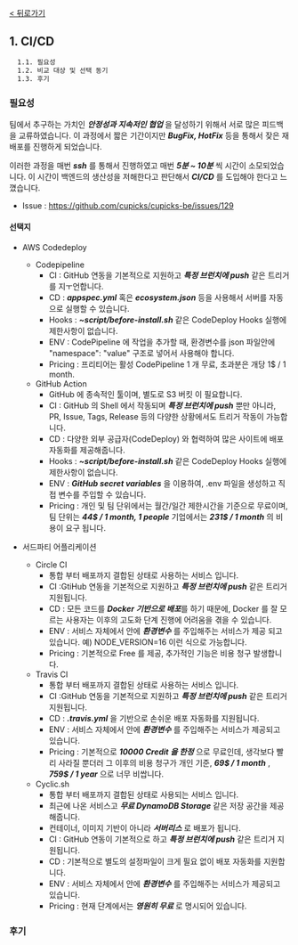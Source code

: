 [< 뒤로가기](./README.md)

## 1. CI/CD

```cmd
  1.1. 필요성
  1.2. 비교 대상 및 선택 동기
  1.3. 후기
```

### 필요성

팀에서 추구하는 가치인 ***안정성과 지속저인 협업*** 을 달성하기 위해서 서로 많은 피드백을 교류하였습니다.
이 과정에서 짧은 기간이지만 ***BugFix, HotFix*** 등을 통해서 잦은 재배포를 진행하게 되었습니다.

이러한 과정을 매번 ***ssh*** 를 통해서 진행하였고 매번 ***5분 ~ 10분*** 씩 시간이 소모되었습니다.
이 시간이 백엔드의 생산성을 저해한다고 판단해서 ***CI/CD*** 를 도입해야 한다고 느꼈습니다.

- Issue : https://github.com/cupicks/cupicks-be/issues/129

#### 선택지

- AWS Codedeploy
    - Codepipeline
        - CI : GitHub 연동을 기본적으로 지원하고 ***특정 브런치에 push*** 같은 트리거를 지ㅜ언합니다.
        - CD : ***appspec.yml*** 혹은 ***ecosystem.json*** 등을 사용해서 서버를 자동으로 실행할 수 있습니다.
        - Hooks : ***~script/before-install.sh*** 같은 CodeDeploy Hooks 실행에 제한사항이 없습니다.
        - ENV : CodePipeline 에 작업을 추가할 때, 환경변수를 json 파일안에 "namespace": "value" 구조로 넣어서 사용해야 합니다.
        - Pricing : 프리티어는 활성 CodePipeline 1 개 무료, 초과분은 개당 1$ / 1 month.
    - GitHub Action
        - GitHub 에 종속적인 툴이며, 별도로 S3 버킷 이 필요합니다.
        - CI : GitHub 의 Shell 에서 작동되며 ***특정 브런치에 push*** 뿐만 아니라, PR, Issue, Tags, Release 등의 다양한 상황에서도 트리거 작동이 가능합니다.
        - CD : 다양한 외부 공급자(CodeDeploy) 와 협력하여 많은 사이트에 배포 자동화를 제공해줍니다.
        - Hooks : ***~script/before-install.sh*** 같은 CodeDeploy Hooks 실행에 제한사항이 없습니다.
        - ENV : ***GitHub secret variables*** 을 이용하여, .env 파일을 생성하고 직접 변수를 주입할 수 있습니다.
        - Pricing : 개인 및 팀 단위에서는 월간/일간 제한시간을 기준으로 무료이며, 팀 단위는 ***44$ / 1 month, 1 people***  기업에서는 ***231$ / 1 month*** 의 비용이 요구 됩니다.

- 서드파티 어플리케이션
    - Circle CI
        - 통합 부터 배포까지 결합된 상태로 사용하는 서비스 입니다.
        - CI :GtiHub 연동을 기본적으로 지원하고 ***특정 브런치에 push*** 같은 트리거 지원됩니다.
        - CD : 모든 코드를 ***Docker 기반으로 배포***를 하기 때문에, Docker 를 잘 모르는 사용자는 이후의 고도화 단계 진행에 어려움을 겪을 수 있습니다.
        - ENV : 서비스 자체에서 안에 ***환경변수*** 를 주입해주는 서비스가 제공 되고 있습니다.
          예) NODE_VERSION=16 이런 식으로 가능합니다.
        - Pricing : 기본적으로 Free 를 제공, 추가적인 기능은 비용 청구 발생합니다.
    - Travis CI
        - 통합 부터 배포까지 결합된 상태로 사용하는 서비스 입니다.
        - CI :GitHub 연동을 기본적으로 지원하고 ***특정 브런치에 push*** 같은 트리거 지원됩니다.
        - CD : ***.travis.yml*** 을 기반으로 손쉬운 배포 자동화를 지원됩니다.
        - ENV : 서비스 자체에서 안에 ***환경변수*** 를 주입해주는 서비스가 제공되고 있습니다.
        - Pricing : 기본적으로 ***10000 Credit 을 한정*** 으로 무료인데, 생각보다 빨리 사라질 뿐더러 그 이후의 비용 청구가 개인 기준, ***69$ / 1 month*** , ***759$ / 1 year*** 으로 너무 비쌉니다.
    - Cyclic.sh
        - 통합 부터 배포까지 결합된 상태로 사용되는 서비스 입니다.
        - 최근에 나온 서비스고 ***무료 DynamoDB Storage*** 같은 저장 공간을 제공해줍니다.
        - 컨테이너, 이미지 기반이 아니라 ***서버리스*** 로 배포가 됩니다.
        - CI : GitHub 연동이 기본적으로 하고 ***특정 브런치에 push*** 같은 트리거 지원됩니다.
        - CD : 기본적으로 별도의 설정파일이 크게 필요 없이 배포 자동화를 지원합니다.
        - ENV : 서비스 자체에서 안에 ***환경변수*** 를 주입해주는 서비스가 제공되고 있습니다.
        - Pricing : 현재 단계에서는 ***영원히 무료*** 로 명시되어 있습니다.

### 후기